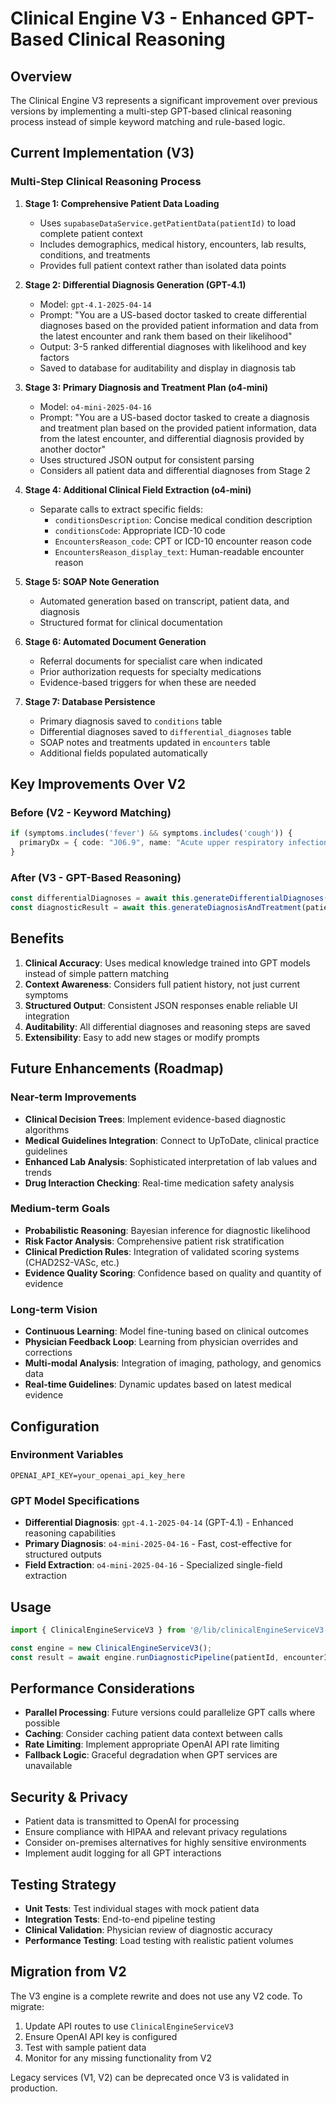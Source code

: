 # Clinical Engine V3 - Enhanced GPT-Based Clinical Reasoning

## Overview

The Clinical Engine V3 represents a significant improvement over previous versions by implementing a multi-step GPT-based clinical reasoning process instead of simple keyword matching and rule-based logic.

## Current Implementation (V3)

### Multi-Step Clinical Reasoning Process

1. **Stage 1: Comprehensive Patient Data Loading**
   - Uses `supabaseDataService.getPatientData(patientId)` to load complete patient context
   - Includes demographics, medical history, encounters, lab results, conditions, and treatments
   - Provides full patient context rather than isolated data points

2. **Stage 2: Differential Diagnosis Generation (GPT-4.1)**
   - Model: `gpt-4.1-2025-04-14`
   - Prompt: "You are a US-based doctor tasked to create differential diagnoses based on the provided patient information and data from the latest encounter and rank them based on their likelihood"
   - Output: 3-5 ranked differential diagnoses with likelihood and key factors
   - Saved to database for auditability and display in diagnosis tab

3. **Stage 3: Primary Diagnosis and Treatment Plan (o4-mini)**
   - Model: `o4-mini-2025-04-16`
   - Prompt: "You are a US-based doctor tasked to create a diagnosis and treatment plan based on the provided patient information, data from the latest encounter, and differential diagnosis provided by another doctor"
   - Uses structured JSON output for consistent parsing
   - Considers all patient data and differential diagnoses from Stage 2

4. **Stage 4: Additional Clinical Field Extraction (o4-mini)**
   - Separate calls to extract specific fields:
     - `conditionsDescription`: Concise medical condition description
     - `conditionsCode`: Appropriate ICD-10 code
     - `EncountersReason_code`: CPT or ICD-10 encounter reason code
     - `EncountersReason_display_text`: Human-readable encounter reason

5. **Stage 5: SOAP Note Generation**
   - Automated generation based on transcript, patient data, and diagnosis
   - Structured format for clinical documentation

6. **Stage 6: Automated Document Generation**
   - Referral documents for specialist care when indicated
   - Prior authorization requests for specialty medications
   - Evidence-based triggers for when these are needed

7. **Stage 7: Database Persistence**
   - Primary diagnosis saved to `conditions` table
   - Differential diagnoses saved to `differential_diagnoses` table
   - SOAP notes and treatments updated in `encounters` table
   - Additional fields populated automatically

## Key Improvements Over V2

### Before (V2 - Keyword Matching)
```typescript
if (symptoms.includes('fever') && symptoms.includes('cough')) {
  primaryDx = { code: "J06.9", name: "Acute upper respiratory infection" };
}
```

### After (V3 - GPT-Based Reasoning)
```typescript
const differentialDiagnoses = await this.generateDifferentialDiagnoses(patientData, transcript);
const diagnosticResult = await this.generateDiagnosisAndTreatment(patientData, transcript, differentialDiagnoses);
```

## Benefits

1. **Clinical Accuracy**: Uses medical knowledge trained into GPT models instead of simple pattern matching
2. **Context Awareness**: Considers full patient history, not just current symptoms
3. **Structured Output**: Consistent JSON responses enable reliable UI integration
4. **Auditability**: All differential diagnoses and reasoning steps are saved
5. **Extensibility**: Easy to add new stages or modify prompts

## Future Enhancements (Roadmap)

### Near-term Improvements
- **Clinical Decision Trees**: Implement evidence-based diagnostic algorithms
- **Medical Guidelines Integration**: Connect to UpToDate, clinical practice guidelines
- **Enhanced Lab Analysis**: Sophisticated interpretation of lab values and trends
- **Drug Interaction Checking**: Real-time medication safety analysis

### Medium-term Goals
- **Probabilistic Reasoning**: Bayesian inference for diagnostic likelihood
- **Risk Factor Analysis**: Comprehensive patient risk stratification
- **Clinical Prediction Rules**: Integration of validated scoring systems (CHAD2S2-VASc, etc.)
- **Evidence Quality Scoring**: Confidence based on quality and quantity of evidence

### Long-term Vision
- **Continuous Learning**: Model fine-tuning based on clinical outcomes
- **Physician Feedback Loop**: Learning from physician overrides and corrections
- **Multi-modal Analysis**: Integration of imaging, pathology, and genomics data
- **Real-time Guidelines**: Dynamic updates based on latest medical evidence

## Configuration

### Environment Variables
```
OPENAI_API_KEY=your_openai_api_key_here
```

### GPT Model Specifications
- **Differential Diagnosis**: `gpt-4.1-2025-04-14` (GPT-4.1) - Enhanced reasoning capabilities
- **Primary Diagnosis**: `o4-mini-2025-04-16` - Fast, cost-effective for structured outputs
- **Field Extraction**: `o4-mini-2025-04-16` - Specialized single-field extraction

## Usage

```typescript
import { ClinicalEngineServiceV3 } from '@/lib/clinicalEngineServiceV3';

const engine = new ClinicalEngineServiceV3();
const result = await engine.runDiagnosticPipeline(patientId, encounterId, transcript);
```

## Performance Considerations

- **Parallel Processing**: Future versions could parallelize GPT calls where possible
- **Caching**: Consider caching patient data context between calls
- **Rate Limiting**: Implement appropriate OpenAI API rate limiting
- **Fallback Logic**: Graceful degradation when GPT services are unavailable

## Security & Privacy

- Patient data is transmitted to OpenAI for processing
- Ensure compliance with HIPAA and relevant privacy regulations
- Consider on-premises alternatives for highly sensitive environments
- Implement audit logging for all GPT interactions

## Testing Strategy

- **Unit Tests**: Test individual stages with mock patient data
- **Integration Tests**: End-to-end pipeline testing
- **Clinical Validation**: Physician review of diagnostic accuracy
- **Performance Testing**: Load testing with realistic patient volumes

## Migration from V2

The V3 engine is a complete rewrite and does not use any V2 code. To migrate:

1. Update API routes to use `ClinicalEngineServiceV3`
2. Ensure OpenAI API key is configured
3. Test with sample patient data
4. Monitor for any missing functionality from V2

Legacy services (V1, V2) can be deprecated once V3 is validated in production.